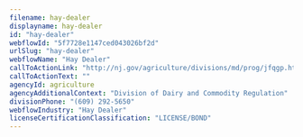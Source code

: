 ```yaml
---
filename: hay-dealer
displayname: hay-dealer
id: "hay-dealer"
webflowId: "5f7728e1147ced043026bf2d"
urlSlug: "hay-dealer"
webflowName: "Hay Dealer"
callToActionLink: "http://nj.gov/agriculture/divisions/md/prog/jfqgp.html#top"
callToActionText: ""
agencyId: agriculture
agencyAdditionalContext: "Division of Dairy and Commodity Regulation"
divisionPhone: "(609) 292-5650"
webflowIndustry: "Hay Dealer"
licenseCertificationClassification: "LICENSE/BOND"
---
```

